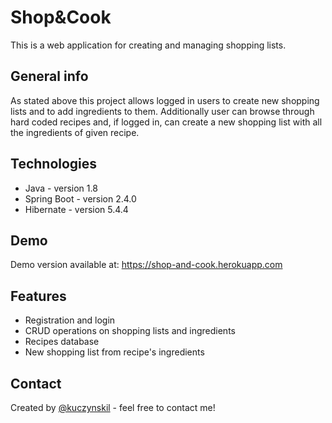 # Shop&Cook
This is a web application for creating and managing shopping lists.

## General info
As stated above this project allows logged in users to create new shopping lists and to add ingredients to them.
Additionally user can browse through hard coded recipes and, if logged in, can create a new shopping list with all the ingredients of given recipe.

## Technologies
* Java - version 1.8
* Spring Boot - version 2.4.0
* Hibernate - version 5.4.4

## Demo
Demo version available at: https://shop-and-cook.herokuapp.com

## Features
* Registration and login
* CRUD operations on shopping lists and ingredients
* Recipes database
* New shopping list from recipe's ingredients

## Contact
Created by [@kuczynskil](https://www.github.com/kuczynskil) - feel free to contact me!
